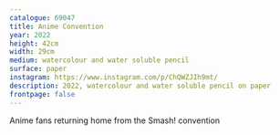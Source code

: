 ```yaml
---
catalogue: 69047
title: Anime Convention
year: 2022
height: 42cm
width: 29cm
medium: watercolour and water soluble pencil
surface: paper
instagram: https://www.instagram.com/p/ChQWZJIh9mt/
description: 2022, watercolour and water soluble pencil on paper
frontpage: false
---
```

Anime fans returning home from the Smash! convention
